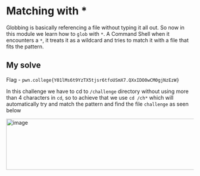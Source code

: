 # Matching with *

Globbing is basically referencing a file without typing it all out. So now in this module we learn how to `glob` with `*`. A Command Shell when it encounters a `*`, it treats it as a wildcard and tries to match it with a file that fits the pattern.

## My solve

Flag - `pwn.college{Y01lMs6t9YzTX5tjsr6tfoUSmX7.QXxIDO0wCM0gjNzEzW}`

In this challenge we have to cd to `/challenge` directory without using more than 4 characters in `cd`, so to achieve that we use `cd /ch*` which will automatically try and match the pattern and find the file `challenge` as seen below

<img width="604" height="137" alt="image" src="https://github.com/user-attachments/assets/585472c0-0564-41ce-96a6-4ec4d665e03e" />

